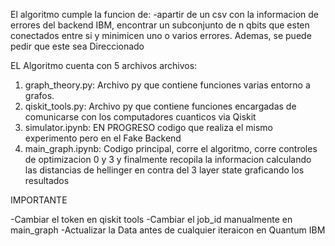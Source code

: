 El algoritmo cumple la funcion de:
-apartir de un csv con la informacion de errores del backend IBM, encontrar un subconjunto de n qbits que esten conectados entre si y minimicen uno o varios errores. Ademas, se puede pedir que este sea Direccionado


EL Algoritmo cuenta con 5 archivos archivos:

1. graph_theory.py: Archivo py que contiene funciones varias entorno a grafos. 
2. qiskit_tools.py: Archivo py que contiene funciones encargadas de comunicarse con los computadores cuanticos via Qiskit
3. simulator.ipynb: EN PROGRESO codigo que realiza el mismo experimento pero en el Fake Backend
4. main_graph.ipynb: Codigo principal, corre el algoritmo, corre controles de optimizacion 0 y 3 y finalmente recopila la informacion calculando las distancias de hellinger en contra del 3 layer state graficando los resultados

IMPORTANTE

-Cambiar el token en qiskit tools 
-Cambiar el job_id manualmente en main_graph
-Actualizar la Data antes de cualquier iteraicon en Quantum IBM